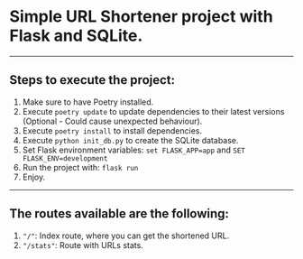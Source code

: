 # **Simple URL Shortener project with Flask and SQLite.**
___
## Steps to execute the project:
1. Make sure to have Poetry installed.
2. Execute `poetry update` to update dependencies to their latest versions (Optional - Could cause unexpected behaviour).
3. Execute `poetry install` to install dependencies.
4. Execute `python init_db.py` to create the SQLite database.
5. Set Flask environment variables: `set FLASK_APP=app` and `SET FLASK_ENV=development`
6. Run the project with: `flask run`
7. Enjoy.
___
## The routes available are the following:
1. `"/"`: Index route, where you can get the shortened URL.
2. `"/stats"`: Route with URLs stats.